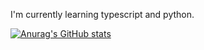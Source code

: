 I'm currently learning typescript and python.

[![Anurag's GitHub stats](https://github-readme-stats.vercel.app/api?username=hightail191)](https://github.com/anuraghazra/github-readme-stats)

<!--
**hightail191/hightail191** is a ✨ _special_ ✨ repository because its `README.md` (this file) appears on your GitHub profile.

Here are some ideas to get you started:

- 🔭 I’m currently working on ...
- 🌱 I’m currently learning ...
- 👯 I’m looking to collaborate on ...
- 🤔 I’m looking for help with ...
- 💬 Ask me about ...
- 📫 How to reach me: ...
- 😄 Pronouns: ...
- ⚡ Fun fact: ...
-->
